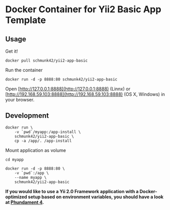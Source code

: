 # Docker Container for Yii2 Basic App Template

## Usage

Get it!

    docker pull schmunk42/yii2-app-basic

Run the container

    docker run -d -p 8888:80 schmunk42/yii2-app-basic

Open [http://127.0.0.1:8888](http://127.0.0.1:8888) (Linnx) or [http://192.168.59.103:8888](http://192.168.59.103:8888) (OS X, Windows) in your browser.

## Development

    docker run \
        -v `pwd`/myapp:/app-install \
        schmunk42/yii2-app-basic \
        cp -a /app/. /app-install
        
Mount application as volume    

    cd myapp

    docker run -d -p 8888:80 \
        -v `pwd`:/app \
        --name myapp \
        schmunk42/yii2-app-basic
        
**If you would like to use a Yii 2.0 Framework application with a Docker-optimized setup based on environment variables, you
should have a look at [Phundament 4](http://phundament.com).**
